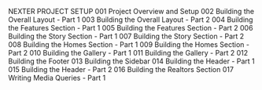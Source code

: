 NEXTER PROJECT SETUP
001 Project Overview and Setup
002 Building the Overall Layout - Part 1
003 Building the Overall Layout - Part 2
004 Building the Features Section - Part 1
005 Building the Features Section - Part 2
006 Building the Story Section - Part 1
007 Building the Story Section - Part 2
008 Building the Homes Section - Part 1
009 Building the Homes Section - Part 2
010 Building the Gallery - Part 1
011 Building the Gallery - Part 2
012 Building the Footer
013 Building the Sidebar
014 Building the Header - Part 1
015 Building the Header - Part 2
016 Building the Realtors Section
017 Writing Media Queries - Part 1